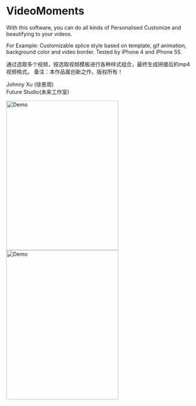 # VideoMoments
With this software, you can do all kinds of Personalised Customize and  beautifying to your videos. 

For Example:  Customizable splice style based on template,  gif animation, background color and video border. Tested by iPhone 4 and iPhone 5S.
  
  
通过选取多个视频，按选取视频模板进行各种样式组合，最终生成拼接后的mp4视频格式。 备注：本作品属创新之作，版权所有！
  
Johnny Xu (徐景周)  
Future Studio(未来工作室) 

<img src="https://github.com/xujingzhou/VideoMoments/blob/master/Resource/Demo/Demo.gif" width = "300" height = "400" alt="Demo" align=center />

<img src="https://github.com/xujingzhou/VideoMoments/blob/master/Resource/Demo/CN_640x960_0.jpg" width = "300" height = "400" alt="Demo" align=center />

	  

